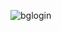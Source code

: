 ![bglogin](https://user-images.githubusercontent.com/56438848/177053525-b58aa027-8c94-4ab5-83eb-5495f67f143b.png)

